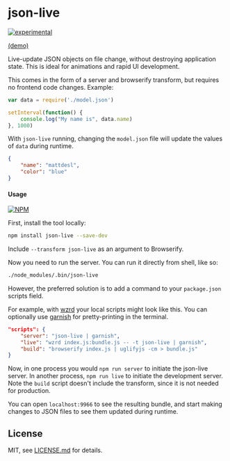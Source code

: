 # json-live

[![experimental](http://badges.github.io/stability-badges/dist/experimental.svg)](http://github.com/badges/stability-badges)

[(demo)](https://www.youtube.com/watch?v=ylV7aqswHYg&feature=youtu.be)

Live-update JSON objects on file change, without destroying application state. This is ideal for animations and rapid UI development.

This comes in the form of a server and browserify transform, but requires no frontend code changes. Example:

```js
var data = require('./model.json')

setInterval(function() {
    console.log("My name is", data.name)
}, 1000)
```

With `json-live` running, changing the `model.json` file will update the values of `data` during runtime.

```json
{
    "name": "mattdesl",
    "color": "blue"
}
```

#### Usage

[![NPM](https://nodei.co/npm/json-live.png)](https://www.npmjs.com/package/json-live)

First, install the tool locally:

```sh
npm install json-live --save-dev
```

Include `--transform json-live` as an argument to Browserify.

Now you need to run the server. You can run it directly from shell, like so:  

```sh
./node_modules/.bin/json-live 
```

However, the preferred solution is to add a command to your `package.json` scripts field.

For example, with [wzrd](https://github.com/maxogden/wzrd) your local scripts might look like this. You can optionally use [garnish](https://github.com/mattdesl/garnish) for pretty-printing in the terminal.

```json
"scripts": {
    "server": "json-live | garnish",
    "live": "wzrd index.js:bundle.js -- -t json-live | garnish",
    "build": "browserify index.js | uglifyjs -cm > bundle.js"
}
```

Now, in one process you would `npm run server` to initiate the json-live server. In another process, `npm run live` to initiate the development server. Note the `build` script doesn't include the transform, since it is not needed for production.

You can open `localhost:9966` to see the resulting bundle, and start making changes to JSON files to see them updated during runtime.

## License

MIT, see [LICENSE.md](http://github.com/mattdesl/json-live/blob/master/LICENSE.md) for details.

